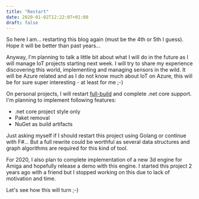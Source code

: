 ```yaml
---
title: "Restart"
date: 2020-01-02T12:22:07+01:00
draft: false
---
```


So here I am... restarting this blog again (must be the 4th or 5th I guess). Hope it will be better than past years...

Anyway, I'm planning to talk a little bit about what I will do in the future as I will manage IoT projects starting next week. I will try to share my experience discovering this world, implementing and managing sensors in the wild. It will be Azure related and as I do not know much about IoT on Azure, this will be for sure super interesting - at least for me ;-)

On personal projects, I will restart [full-build](https://www.full-build.io) and complete .net core support. I'm planning to implement following features:
* .net core project style only
* Paket removal
* NuGet as build artifacts

Just asking myself if I should restart this project using Golang or continue with F#... But a full rewrite could be worthful as several data structures and graph algorithms are required for this kind of tool.

For 2020, I also plan to complete implementation of a new 3d engine for Amiga and hopefully release a demo with this engine. I started this project 2 years ago with a friend but I stopped working on this due to lack of motivation and time.

Let's see how this will turn ;-)
